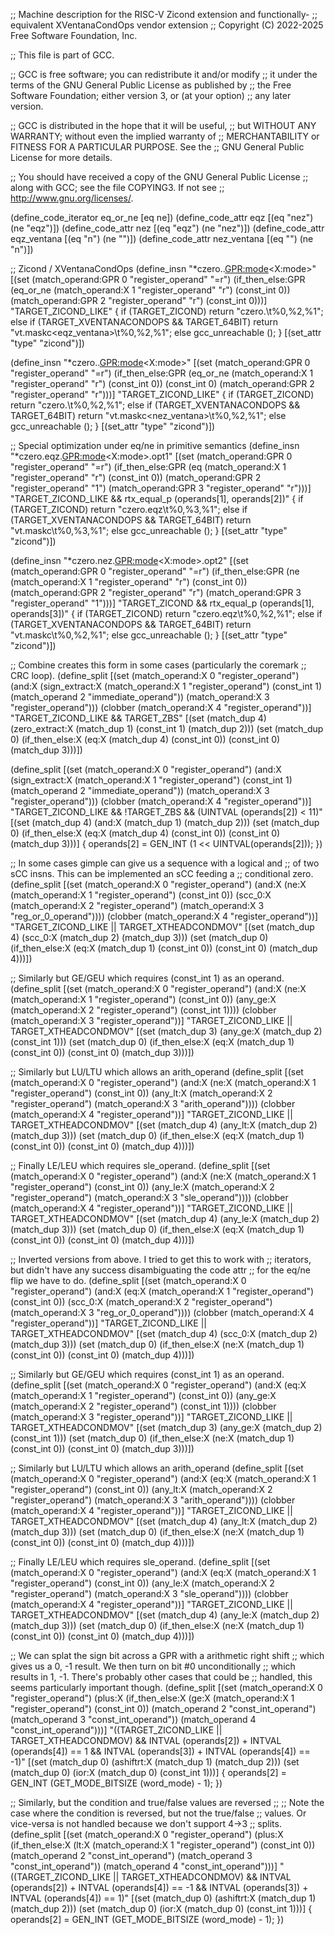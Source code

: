 ;; Machine description for the RISC-V Zicond extension and functionally-
;; equivalent XVentanaCondOps vendor extension
;; Copyright (C) 2022-2025 Free Software Foundation, Inc.

;; This file is part of GCC.

;; GCC is free software; you can redistribute it and/or modify
;; it under the terms of the GNU General Public License as published by
;; the Free Software Foundation; either version 3, or (at your option)
;; any later version.

;; GCC is distributed in the hope that it will be useful,
;; but WITHOUT ANY WARRANTY; without even the implied warranty of
;; MERCHANTABILITY or FITNESS FOR A PARTICULAR PURPOSE.  See the
;; GNU General Public License for more details.

;; You should have received a copy of the GNU General Public License
;; along with GCC; see the file COPYING3.  If not see
;; <http://www.gnu.org/licenses/>.

(define_code_iterator eq_or_ne [eq ne])
(define_code_attr eqz [(eq "nez") (ne "eqz")])
(define_code_attr nez [(eq "eqz") (ne "nez")])
(define_code_attr eqz_ventana [(eq "n") (ne "")])
(define_code_attr nez_ventana [(eq "") (ne "n")])

;; Zicond / XVentanaCondOps
(define_insn "*czero.<eqz>.<GPR:mode><X:mode>"
  [(set (match_operand:GPR 0 "register_operand"                      "=r")
        (if_then_else:GPR (eq_or_ne (match_operand:X 1 "register_operand" "r")
                                    (const_int 0))
                          (match_operand:GPR 2 "register_operand"    "r")
                          (const_int 0)))]
  "TARGET_ZICOND_LIKE"
  {
    if (TARGET_ZICOND)
      return "czero.<eqz>\t%0,%2,%1";
    else if (TARGET_XVENTANACONDOPS && TARGET_64BIT)
      return "vt.maskc<eqz_ventana>\t%0,%2,%1";
    else
      gcc_unreachable ();
  }
[(set_attr "type" "zicond")])

(define_insn "*czero.<nez>.<GPR:mode><X:mode>"
  [(set (match_operand:GPR 0 "register_operand"                     "=r")
        (if_then_else:GPR (eq_or_ne (match_operand:X 1 "register_operand" "r")
                                    (const_int 0))
                          (const_int 0)
                          (match_operand:GPR 2 "register_operand"   "r")))]
  "TARGET_ZICOND_LIKE"
  {
    if (TARGET_ZICOND)
      return "czero.<nez>\t%0,%2,%1";
    else if (TARGET_XVENTANACONDOPS && TARGET_64BIT)
      return "vt.maskc<nez_ventana>\t%0,%2,%1";
    else
      gcc_unreachable ();
  }
[(set_attr "type" "zicond")])

;; Special optimization under eq/ne in primitive semantics
(define_insn "*czero.eqz.<GPR:mode><X:mode>.opt1"
  [(set (match_operand:GPR 0 "register_operand"                   "=r")
        (if_then_else:GPR (eq (match_operand:X 1 "register_operand" "r")
                              (const_int 0))
                          (match_operand:GPR 2 "register_operand" "1")
                          (match_operand:GPR 3 "register_operand" "r")))]
  "TARGET_ZICOND_LIKE && rtx_equal_p (operands[1], operands[2])"
  {
    if (TARGET_ZICOND)
      return "czero.eqz\t%0,%3,%1";
    else if (TARGET_XVENTANACONDOPS && TARGET_64BIT)
      return "vt.maskc\t%0,%3,%1";
    else
      gcc_unreachable ();
  }
[(set_attr "type" "zicond")])

(define_insn "*czero.nez.<GPR:mode><X:mode>.opt2"
  [(set (match_operand:GPR 0 "register_operand"                   "=r")
        (if_then_else:GPR (ne (match_operand:X 1 "register_operand" "r")
                              (const_int 0))
                          (match_operand:GPR 2 "register_operand" "r")
                          (match_operand:GPR 3 "register_operand" "1")))]
  "TARGET_ZICOND && rtx_equal_p (operands[1], operands[3])"
  {
    if (TARGET_ZICOND)
      return "czero.eqz\t%0,%2,%1";
    else if (TARGET_XVENTANACONDOPS && TARGET_64BIT)
      return "vt.maskc\t%0,%2,%1";
    else
      gcc_unreachable ();
  }
[(set_attr "type" "zicond")])

;; Combine creates this form in some cases (particularly the coremark
;; CRC loop).
(define_split
  [(set (match_operand:X 0 "register_operand")
	(and:X (sign_extract:X (match_operand:X 1 "register_operand")
			       (const_int 1)
			       (match_operand 2 "immediate_operand"))
	       (match_operand:X 3 "register_operand")))
   (clobber (match_operand:X 4 "register_operand"))]
  "TARGET_ZICOND_LIKE && TARGET_ZBS"
  [(set (match_dup 4) (zero_extract:X (match_dup 1) (const_int 1) (match_dup 2)))
   (set (match_dup 0) (if_then_else:X (eq:X (match_dup 4) (const_int 0))
				      (const_int 0)
				      (match_dup 3)))])

(define_split
  [(set (match_operand:X 0 "register_operand")
	(and:X (sign_extract:X (match_operand:X 1 "register_operand")
			       (const_int 1)
			       (match_operand 2 "immediate_operand"))
	       (match_operand:X 3 "register_operand")))
   (clobber (match_operand:X 4 "register_operand"))]
  "TARGET_ZICOND_LIKE && !TARGET_ZBS && (UINTVAL (operands[2]) < 11)"
  [(set (match_dup 4) (and:X (match_dup 1) (match_dup 2)))
   (set (match_dup 0) (if_then_else:X (eq:X (match_dup 4) (const_int 0))
				      (const_int 0)
				      (match_dup 3)))]
{
  operands[2] = GEN_INT (1 << UINTVAL(operands[2]));
})

;; In some cases gimple can give us a sequence with a logical and
;; of two sCC insns.  This can be implemented an sCC feeding a
;; conditional zero.
(define_split
  [(set (match_operand:X 0 "register_operand")
	(and:X (ne:X (match_operand:X 1 "register_operand") (const_int 0))
	       (scc_0:X (match_operand:X 2 "register_operand")
			(match_operand:X 3 "reg_or_0_operand"))))
   (clobber (match_operand:X 4 "register_operand"))]
  "TARGET_ZICOND_LIKE || TARGET_XTHEADCONDMOV"
  [(set (match_dup 4) (scc_0:X (match_dup 2) (match_dup 3)))
   (set (match_dup 0) (if_then_else:X (eq:X (match_dup 1) (const_int 0))
				      (const_int 0)
				      (match_dup 4)))])

;; Similarly but GE/GEU which requires (const_int 1) as an operand.
(define_split
  [(set (match_operand:X 0 "register_operand")
	(and:X (ne:X (match_operand:X 1 "register_operand") (const_int 0))
	       (any_ge:X (match_operand:X 2 "register_operand")
			 (const_int 1))))
   (clobber (match_operand:X 3 "register_operand"))]
  "TARGET_ZICOND_LIKE || TARGET_XTHEADCONDMOV"
  [(set (match_dup 3) (any_ge:X (match_dup 2) (const_int 1)))
   (set (match_dup 0) (if_then_else:X (eq:X (match_dup 1) (const_int 0))
				      (const_int 0)
				      (match_dup 3)))])

;; Similarly but LU/LTU which allows an arith_operand
(define_split
  [(set (match_operand:X 0 "register_operand")
	(and:X (ne:X (match_operand:X 1 "register_operand") (const_int 0))
	       (any_lt:X (match_operand:X 2 "register_operand")
			 (match_operand:X 3 "arith_operand"))))
   (clobber (match_operand:X 4 "register_operand"))]
  "TARGET_ZICOND_LIKE || TARGET_XTHEADCONDMOV"
  [(set (match_dup 4) (any_lt:X (match_dup 2) (match_dup 3)))
   (set (match_dup 0) (if_then_else:X (eq:X (match_dup 1) (const_int 0))
				      (const_int 0)
				      (match_dup 4)))])

;; Finally LE/LEU which requires sle_operand.
(define_split
  [(set (match_operand:X 0 "register_operand")
	(and:X (ne:X (match_operand:X 1 "register_operand") (const_int 0))
	       (any_le:X (match_operand:X 2 "register_operand")
			 (match_operand:X 3 "sle_operand"))))
   (clobber (match_operand:X 4 "register_operand"))]
  "TARGET_ZICOND_LIKE || TARGET_XTHEADCONDMOV"
  [(set (match_dup 4) (any_le:X (match_dup 2) (match_dup 3)))
   (set (match_dup 0) (if_then_else:X (eq:X (match_dup 1) (const_int 0))
				      (const_int 0)
				      (match_dup 4)))])


;; Inverted versions from above.  I tried to get this to work with
;; iterators, but didn't have any success disambiguating the code attr
;; for the eq/ne flip we have to do.
(define_split
  [(set (match_operand:X 0 "register_operand")
	(and:X (eq:X (match_operand:X 1 "register_operand") (const_int 0))
	       (scc_0:X (match_operand:X 2 "register_operand")
			(match_operand:X 3 "reg_or_0_operand"))))
   (clobber (match_operand:X 4 "register_operand"))]
  "TARGET_ZICOND_LIKE || TARGET_XTHEADCONDMOV"
  [(set (match_dup 4) (scc_0:X (match_dup 2) (match_dup 3)))
   (set (match_dup 0) (if_then_else:X (ne:X (match_dup 1) (const_int 0))
				      (const_int 0)
				      (match_dup 4)))])

;; Similarly but GE/GEU which requires (const_int 1) as an operand.
(define_split
  [(set (match_operand:X 0 "register_operand")
	(and:X (eq:X (match_operand:X 1 "register_operand") (const_int 0))
	       (any_ge:X (match_operand:X 2 "register_operand")
			 (const_int 1))))
   (clobber (match_operand:X 3 "register_operand"))]
  "TARGET_ZICOND_LIKE || TARGET_XTHEADCONDMOV"
  [(set (match_dup 3) (any_ge:X (match_dup 2) (const_int 1)))
   (set (match_dup 0) (if_then_else:X (ne:X (match_dup 1) (const_int 0))
				      (const_int 0)
				      (match_dup 3)))])

;; Similarly but LU/LTU which allows an arith_operand
(define_split
  [(set (match_operand:X 0 "register_operand")
	(and:X (eq:X (match_operand:X 1 "register_operand") (const_int 0))
	       (any_lt:X (match_operand:X 2 "register_operand")
			 (match_operand:X 3 "arith_operand"))))
   (clobber (match_operand:X 4 "register_operand"))]
  "TARGET_ZICOND_LIKE || TARGET_XTHEADCONDMOV"
  [(set (match_dup 4) (any_lt:X (match_dup 2) (match_dup 3)))
   (set (match_dup 0) (if_then_else:X (ne:X (match_dup 1) (const_int 0))
				      (const_int 0)
				      (match_dup 4)))])

;; Finally LE/LEU which requires sle_operand.
(define_split
  [(set (match_operand:X 0 "register_operand")
	(and:X (eq:X (match_operand:X 1 "register_operand") (const_int 0))
	       (any_le:X (match_operand:X 2 "register_operand")
			 (match_operand:X 3 "sle_operand"))))
   (clobber (match_operand:X 4 "register_operand"))]
  "TARGET_ZICOND_LIKE || TARGET_XTHEADCONDMOV"
  [(set (match_dup 4) (any_le:X (match_dup 2) (match_dup 3)))
   (set (match_dup 0) (if_then_else:X (ne:X (match_dup 1) (const_int 0))
				      (const_int 0)
				      (match_dup 4)))])

;; We can splat the sign bit across a GPR with a arithmetic right shift
;; which gives us a 0, -1 result.  We then turn on bit #0 unconditionally
;; which results in 1, -1.  There's probably other cases that could be
;; handled, this seems particularly important though.
(define_split
  [(set (match_operand:X 0 "register_operand")
	(plus:X (if_then_else:X (ge:X (match_operand:X 1 "register_operand")
				      (const_int 0))
				(match_operand 2 "const_int_operand")
				(match_operand 3 "const_int_operand"))
		(match_operand 4 "const_int_operand")))]
  "((TARGET_ZICOND_LIKE || TARGET_XTHEADCONDMOV)
    && INTVAL (operands[2]) + INTVAL (operands[4]) == 1
    && INTVAL (operands[3]) + INTVAL (operands[4]) == -1)"
  [(set (match_dup 0) (ashiftrt:X (match_dup 1) (match_dup 2)))
   (set (match_dup 0) (ior:X (match_dup 0) (const_int 1)))]
  { operands[2] = GEN_INT (GET_MODE_BITSIZE (word_mode) - 1); })

;; Similarly, but the condition and true/false values are reversed
;;
;; Note the case where the condition is reversed, but not the true/false
;; values.  Or vice-versa is not handled because we don't support 4->3
;; splits.
(define_split
  [(set (match_operand:X 0 "register_operand")
	(plus:X (if_then_else:X (lt:X (match_operand:X 1 "register_operand")
				      (const_int 0))
				(match_operand 2 "const_int_operand")
				(match_operand 3 "const_int_operand"))
		(match_operand 4 "const_int_operand")))]
  "((TARGET_ZICOND_LIKE || TARGET_XTHEADCONDMOV)
    && INTVAL (operands[2]) + INTVAL (operands[4]) == -1
    && INTVAL (operands[3]) + INTVAL (operands[4]) == 1)"
  [(set (match_dup 0) (ashiftrt:X (match_dup 1) (match_dup 2)))
   (set (match_dup 0) (ior:X (match_dup 0) (const_int 1)))]
  { operands[2] = GEN_INT (GET_MODE_BITSIZE (word_mode) - 1); })
